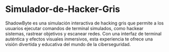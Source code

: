 # Simulador-de-Hacker-Gris
ShadowByte es una simulación interactiva de hacking gris que permite a los usuarios ejecutar comandos de terminal simulados, como hackear sistemas, rastrear objetivos y escanear redes. Con una interfaz de terminal auténtica y efectos visuales inmersivos, esta experiencia te ofrece una visión divertida y educativa del mundo de la ciberseguridad. 
